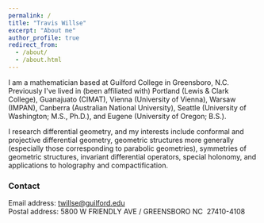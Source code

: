 ```yaml
---
permalink: /
title: "Travis Willse"
excerpt: "About me"
author_profile: true
redirect_from: 
  - /about/
  - /about.html
---
```


I am a mathematician based at Guilford College in Greensboro, N.C. Previously I've lived in (been affiliated with) Portland (Lewis &amp; Clark College), Guanajuato (CIMAT), Vienna (University of Vienna), Warsaw (IMPAN), Canberra (Australian National University), Seattle (University of Washington; M.S., Ph.D.), and Eugene (University of Oregon; B.S.).

I research differential geometry, and my interests include conformal and projective differential geometry, geometric structures more generally (especially those corresponding to parabolic geometries), symmetries of geometric structures, invariant differential operators, special holonomy, and applications to holography and compactification.

<h3>Contact</h3>

Email address: <a href="mailto:twillse@guilford.edu">twillse@guilford.edu</a> <br>
Postal address: 5800 W FRIENDLY AVE / GREENSBORO NC &nbsp;27410-4108
